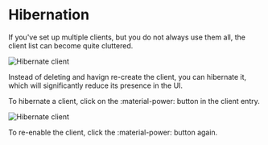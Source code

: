 # Hibernation

If you've set up multiple clients, but you do not always use them all, the client list can become quite cluttered.

![Hibernate client](/talemate/img/0.26.0/client-hibernate-1.png)

Instead of deleting and havign re-create the client, you can hibernate it, which will significantly reduce its presence in the UI.

To hibernate a client, click on the :material-power: button in the client entry.

![Hibernate client](/talemate/img/0.26.0/client-hibernate-2.png)

To re-enable the client, click the :material-power: button again.